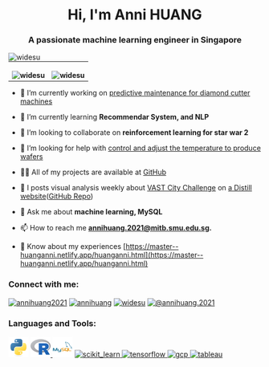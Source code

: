 <h1 align="center">Hi, I'm Anni HUANG</h1>
<h3 align="center">A passionate machine learning engineer in Singapore</h3>
<p> <img align="left" src="https://komarev.com/ghpvc/?username=widesu&label=Profile%20views&color=0e75b6&style=flat" alt="widesu" /> </p>
<table>
<tr>
  <th> 
    <p>
      <img align="left" src="https://github-readme-streak-stats.herokuapp.com/?user=widesu&" alt="widesu" />
    </p>
  </th>
  <th>
    <p>
      <img align="left" src="https://github-readme-stats.vercel.app/api/top-langs?username=widesu&show_icons=true&locale=en&layout=compact&hide=javascript,html,css,yacc" alt="widesu" />
    </p>
  </th>
</tr>
</table>

- 🔭 I’m currently working on [predictive maintenance for diamond cutter machines](https://github.com/WideSu/DWS_PDM)

- 🌱 I’m currently learning **Recommendar System, and NLP**

- 👯 I’m looking to collaborate on **reinforcement learning for star war 2**

- 🤝 I’m looking for help with [control and adjust the temperature to produce wafers](https://github.com/WideSu/MOCVD)

- 👨‍💻 All of my projects are available at [GitHub](https://github.com/WideSu)

- 📝 I posts visual analysis weekly about [VAST City Challenge](https://vast-challenge.github.io/2022/) on [a Distill website](https://master--huanganni.netlify.app/)([GitHub Repo](https://github.com/WideSu/VA))

- 💬 Ask me about **machine learning, MySQL**

- 📫 How to reach me **annihuang.2021@mitb.smu.edu.sg.**

- 📄 Know about my experiences [https://master--huanganni.netlify.app/huanganni.html](https://master--huanganni.netlify.app/huanganni.html)

<h3 align="left">Connect with me:</h3>
<p align="left">
<!-- <a href="https://twitter.com/@annihuang8" target="blank"><img align="center" src="https://raw.githubusercontent.com/rahuldkjain/github-profile-readme-generator/master/src/images/icons/Social/twitter.svg" alt="@annihuang8" height="30" width="40" /></a> -->
<a href="https://linkedin.com/in/annihuang2021" target="blank"><img align="center" src="https://raw.githubusercontent.com/rahuldkjain/github-profile-readme-generator/master/src/images/icons/Social/linked-in-alt.svg" alt="annihuang2021" height="30" width="40" /></a>
<!-- <a href="https://kaggle.com/annihuang" target="blank"><img align="center" src="https://raw.githubusercontent.com/rahuldkjain/github-profile-readme-generator/master/src/images/icons/Social/kaggle.svg" alt="annihuang" height="30" width="40" /></a> -->
<!-- <a href="https://fb.com/annihuang.2022" target="blank"><img align="center" src="https://raw.githubusercontent.com/rahuldkjain/github-profile-readme-generator/master/src/images/icons/Social/facebook.svg" alt="annihuang.2022" height="30" width="40" /></a> -->
<!-- <a href="https://instagram.com/huanganni380" target="blank"><img align="center" src="https://raw.githubusercontent.com/rahuldkjain/github-profile-readme-generator/master/src/images/icons/Social/instagram.svg" alt="huanganni380" height="30" width="40" /></a> -->
<a href="https://www.hackerrank.com/annihuang" target="blank"><img align="center" src="https://raw.githubusercontent.com/rahuldkjain/github-profile-readme-generator/master/src/images/icons/Social/hackerrank.svg" alt="annihuang" height="30" width="40" /></a>
<a href="https://www.leetcode.com/widesu" target="blank"><img align="center" src="https://raw.githubusercontent.com/rahuldkjain/github-profile-readme-generator/master/src/images/icons/Social/leet-code.svg" alt="widesu" height="30" width="40" /></a>
<a href="https://www.hackerearth.com/@annihuang.2021" target="blank"><img align="center" src="https://raw.githubusercontent.com/rahuldkjain/github-profile-readme-generator/master/src/images/icons/Social/hackerearth.svg" alt="@annihuang.2021" height="30" width="40" /></a>
</p>

<h3 align="left">Languages and Tools:</h3>

 <p align="left"> <img src="https://raw.githubusercontent.com/devicons/devicon/master/icons/python/python-original.svg" alt="python" width="40" height="40"/> </a> <a href="https://www.r-project.org/" target="_blank" rel="noreferrer"> <img src="https://raw.githubusercontent.com/devicons/devicon/master/icons/r/r-original.svg" alt="r" width="40" height="40"/> </a> <img src="https://raw.githubusercontent.com/devicons/devicon/master/icons/mysql/mysql-original-wordmark.svg" alt="mysql" width="40" height="40"/> </a> <a href="https://www.python.org" target="_blank" rel="noreferrer"> <a href="https://scikit-learn.org/" target="_blank" rel="noreferrer"> <img src="https://upload.wikimedia.org/wikipedia/commons/0/05/Scikit_learn_logo_small.svg" alt="scikit_learn" width="40" height="40"/> </a> <a href="https://www.tensorflow.org" target="_blank" rel="noreferrer"> <img src="https://www.vectorlogo.zone/logos/tensorflow/tensorflow-icon.svg" alt="tensorflow" width="40" height="40"/> </a> <a href="https://cloud.google.com" target="_blank" rel="noreferrer"> <img src="https://www.vectorlogo.zone/logos/google_cloud/google_cloud-icon.svg" alt="gcp" width="40" height="40"/> </a> <a href="https://public.tableau.com/app/profile/huang.anni" target="_blank" rel="noreferrer"> <img src="https://github.com/get-icon/geticon/blob/master/icons/tableau-icon.svg" alt="tableau" width="40" height="40"/> </a> </p>

